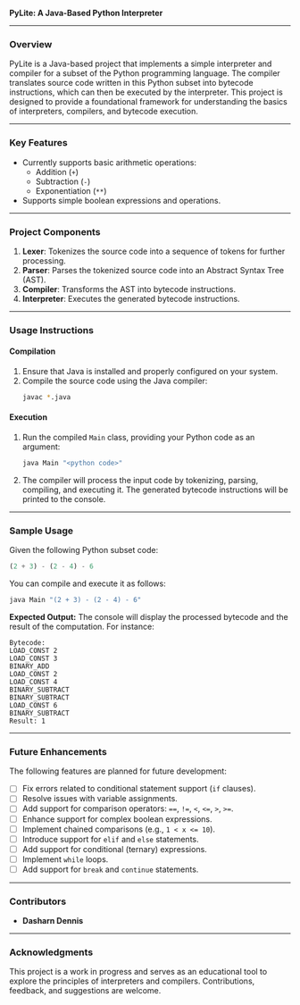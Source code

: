 **PyLite: A Java-Based Python Interpreter**

---

### **Overview**

PyLite is a Java-based project that implements a simple interpreter and compiler for a subset of the Python programming language. The compiler translates source code written in this Python subset into bytecode instructions, which can then be executed by the interpreter. This project is designed to provide a foundational framework for understanding the basics of interpreters, compilers, and bytecode execution.

---

### **Key Features**

- Currently supports basic arithmetic operations:
  - Addition (`+`)
  - Subtraction (`-`)
  - Exponentiation (`**`)
- Supports simple boolean expressions and operations.

---

### **Project Components**

1. **Lexer**: Tokenizes the source code into a sequence of tokens for further processing.
2. **Parser**: Parses the tokenized source code into an Abstract Syntax Tree (AST).
3. **Compiler**: Transforms the AST into bytecode instructions.
4. **Interpreter**: Executes the generated bytecode instructions.

---

### **Usage Instructions**

#### **Compilation**
1. Ensure that Java is installed and properly configured on your system.
2. Compile the source code using the Java compiler:
   ```bash
   javac *.java
   ```

#### **Execution**
1. Run the compiled `Main` class, providing your Python code as an argument:
   ```bash
   java Main "<python code>"
   ```
2. The compiler will process the input code by tokenizing, parsing, compiling, and executing it. The generated bytecode instructions will be printed to the console.

---

### **Sample Usage**

Given the following Python subset code:
```python
(2 + 3) - (2 - 4) - 6
```
You can compile and execute it as follows:

```bash
java Main "(2 + 3) - (2 - 4) - 6"
```

**Expected Output:**
The console will display the processed bytecode and the result of the computation. For instance:
```
Bytecode:
LOAD_CONST 2
LOAD_CONST 3
BINARY_ADD
LOAD_CONST 2
LOAD_CONST 4
BINARY_SUBTRACT
BINARY_SUBTRACT
LOAD_CONST 6
BINARY_SUBTRACT
Result: 1
```

---

### **Future Enhancements**

The following features are planned for future development:

- [ ] Fix errors related to conditional statement support (`if` clauses).
- [ ] Resolve issues with variable assignments.
- [ ] Add support for comparison operators: `==`, `!=`, `<`, `<=`, `>`, `>=`.
- [ ] Enhance support for complex boolean expressions.
- [ ] Implement chained comparisons (e.g., `1 < x <= 10`).
- [ ] Introduce support for `elif` and `else` statements.
- [ ] Add support for conditional (ternary) expressions.
- [ ] Implement `while` loops.
- [ ] Add support for `break` and `continue` statements.

---

### **Contributors**

- **Dasharn Dennis**

---

### **Acknowledgments**
This project is a work in progress and serves as an educational tool to explore the principles of interpreters and compilers. Contributions, feedback, and suggestions are welcome.

